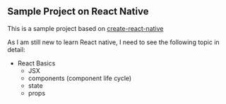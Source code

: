 ## Sample Project on React Native

This is a sample project based on [create-react-native](https://github.com/react-community/create-react-native-app)

As I am still new to learn React native, I need to see the following topic in detail:
- React Basics
  - JSX
  - components (component life cycle)
  - state
  - props